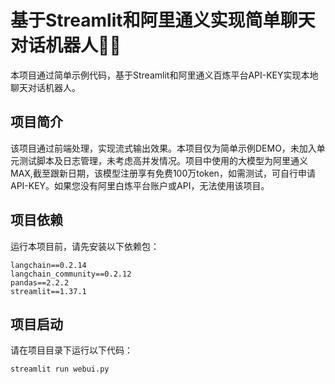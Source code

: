 # 基于Streamlit和阿里通义实现简单聊天对话机器人🚀🚀
本项目通过简单示例代码，基于Streamlit和阿里通义百炼平台API-KEY实现本地聊天对话机器人。
## 项目简介
该项目通过前端处理，实现流式输出效果。本项目仅为简单示例DEMO，未加入单元测试脚本及日志管理，未考虑高并发情况。项目中使用的大模型为阿里通义MAX,截至跟新日期，该模型注册享有免费100万token，如需测试，可自行申请API-KEY。如果您没有阿里白炼平台账户或API，无法使用该项目。
## 项目依赖
运行本项目前，请先安装以下依赖包：
```
langchain==0.2.14
langchain_community==0.2.12
pandas==2.2.2
streamlit==1.37.1
```
## 项目启动
请在项目目录下运行以下代码：

```
streamlit run webui.py
```
